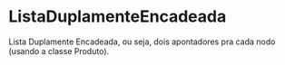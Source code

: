 # ListaDuplamenteEncadeada
Lista Duplamente Encadeada, ou seja, dois apontadores pra cada nodo (usando a classe Produto).
